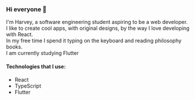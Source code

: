### Hi everyone 👋<br/>
I'm Harvey, a software engineering student aspiring to be a web developer.<br/>
I like to create cool apps, with original designs, by the way I love developing with React.<br/>
In my free time I spend it typing on the keyboard and reading philosophy books. <br/>
I am currently studying Flutter <br/>

#### Technologies that I use: <br/>
- React<br/>
- TypeScript<br/>
- Flutter<br/>












